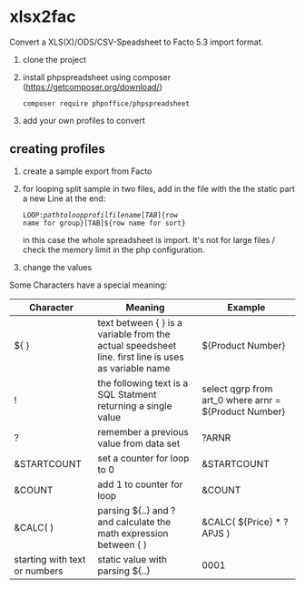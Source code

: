 # xlsx2fac

Convert a XLS(X)/ODS/CSV-Speadsheet to Facto 5.3 import format.

1. clone the project 
2. install phpspreadsheet using composer (https://getcomposer.org/download/)

   <code>composer require phpoffice/phpspreadsheet</code>

3. add your own profiles to convert

## creating profiles

1. create a sample export from Facto

2. for looping split sample in two files, add in the file with the the static part a new Line at the end:

   <code>LOOP:${path to loop profil filename}[TAB]${row name for group}[TAB]${row name for sort}</code>
   
   in this case the whole spreadsheet is import. It's not for large files / check the memory limit in the php configuration.

3. change the values

Some Characters have a special meaning:

Character | Meaning                                                                                            | Example
---       | ---                                                                                                | ----
${ }      | text between { } is a variable from the actual speedsheet line. first line is uses as variable name| ${Product Number}
!         | the following text is a SQL Statment returning a single value                                      | select qgrp from art_0 where arnr = ${Product Number}
?         | remember a previous value from data set                                                            | ?ARNR  
&STARTCOUNT | set a counter for loop to 0| &STARTCOUNT
&COUNT | add 1 to counter for loop | &COUNT
&CALC( )| parsing ${..} and ? and calculate the math expression between ( ) | &CALC( ${Price} * ?APJS )
starting with text or numbers | static value with parsing ${..} | 0001
